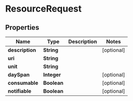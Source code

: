 
# ResourceRequest

## Properties
Name | Type | Description | Notes
------------ | ------------- | ------------- | -------------
**description** | **String** |  |  [optional]
**uri** | **String** |  | 
**unit** | **String** |  | 
**daySpan** | **Integer** |  |  [optional]
**consumable** | **Boolean** |  |  [optional]
**notifiable** | **Boolean** |  |  [optional]



